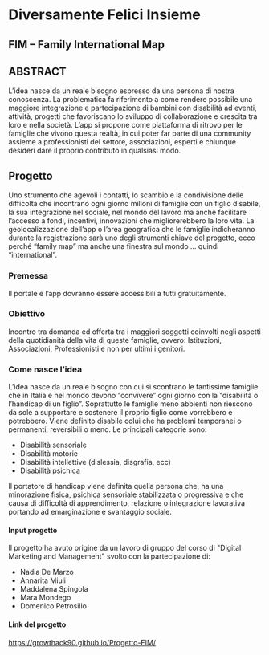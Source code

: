 # Diversamente Felici Insieme

## FIM – Family International Map

## ABSTRACT

L’idea nasce da un reale bisogno espresso da una persona di nostra conoscenza. La problematica fa riferimento a come rendere possibile una maggiore integrazione e partecipazione di bambini con disabilità ad eventi, attività, progetti che favoriscano lo sviluppo di collaborazione e crescita tra loro e nella società.
L’app si propone come piattaforma di ritrovo per le famiglie che vivono questa realtà, in cui poter far parte di una community assieme a professionisti del settore, associazioni, esperti e chiunque desideri dare il proprio contributo in qualsiasi modo.

## Progetto

Uno strumento che agevoli i contatti, lo scambio e la condivisione delle difficoltà che incontrano ogni giorno milioni di famiglie con un figlio disabile, la sua integrazione nel sociale, nel mondo del lavoro ma anche facilitare l’accesso a fondi, incentivi, innovazioni che migliorerebbero la loro vita. La geolocalizzazione dell’app o l’area geografica che le famiglie indicheranno durante la registrazione sarà uno degli strumenti chiave del progetto, ecco perché “family map” ma anche una finestra sul mondo … quindi “international”.

### Premessa

Il portale e l’app dovranno essere accessibili a tutti gratuitamente.

### Obiettivo

Incontro tra domanda ed offerta tra i maggiori soggetti coinvolti negli aspetti della quotidianità della vita di queste famiglie, ovvero: Istituzioni, Associazioni, Professionisti e non per ultimi i genitori.

### Come nasce l’idea

L’idea nasce da un reale bisogno con cui si scontrano le tantissime famiglie che in Italia e nel mondo devono “convivere” ogni giorno con la “disabilità o l’handicap di un figlio”. Soprattutto le famiglie meno abbienti non riescono da sole a supportare e sostenere il proprio figlio come vorrebbero e potrebbero. Viene definito disabile colui che ha problemi temporanei o permanenti, reversibili o meno. Le principali categorie sono: 
-	Disabilità sensoriale
-	Disabilità motorie
-	Disabilità intellettive (dislessia, disgrafia, ecc)
-	Disabilità psichica

Il portatore di handicap viene definita quella persona che, ha una minorazione fisica, psichica sensoriale stabilizzata o progressiva e che causa di difficoltà di apprendimento, relazione o integrazione lavorativa portando ad emarginazione e svantaggio sociale.


#### Input progetto

Il progetto ha avuto origine da un lavoro di gruppo del corso di "Digital Marketing and Management" svolto con la partecipazione di:

- Nadia De Marzo
- Annarita Miuli
- Maddalena Spingola
- Mara Mondego
- Domenico Petrosillo
#### Link del progetto
https://growthack90.github.io/Progetto-FIM/


